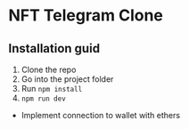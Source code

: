 # NFT Telegram Clone

## Installation guid
1. Clone the repo
2. Go into the project folder
3. Run 
```npm install``` 
4. ```npm run dev```

- Implement connection to wallet with ethers
